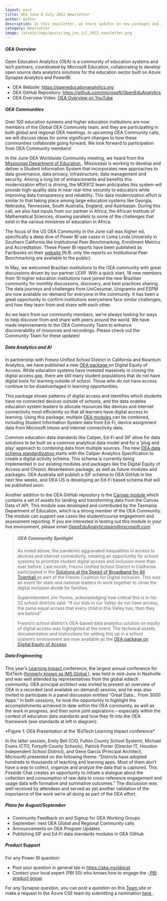 ```yaml
---
layout: post
title: OEA June & July 2022 Newsletter
author: Author
description: In this newsletter, we share updates on new packages and incorporating data standards in OEA.
category: Newsletter
image: /assets/imgs/posts/img_jun_jul_2022_newsletter.png
---
```


##### OEA Overview

Open Education Analytics (OEA) is a community of education systems and tech partners, coordinated by Microsoft Education, collaborating to develop open source data analytics solutions for the education sector built on Azure Synapse Analytics and PowerBI.  

- OEA Website: <a href="https://openeducationanalytics.org" target="_blank">https://openeducationanalytics.org </a>
- OEA GitHub Repository: <a href="https://github.com/microsoft/OpenEduAnalytics" target="_blank">https://github.com/microsoft/OpenEduAnalytics</a>
- OEA Overview Video: <a href="https://www.youtube.com/watch?v=q6snp28bBQU&t=1s" target="_blank">OEA Overview on YouTube </a>

##### OEA Communities
Over 100 education systems and higher education institutions are now members of the Global OEA Community team, and they are participating in both global and regional 
OEA meetings. In upcoming OEA Community calls, we will discuss ideas for some significant changes to how these communities collaborate going forward. 
We look forward to participation from OEA Community members! 
 
In the June OEA Worldwide Community meeting, we heard from the <a href="https://www.mdek12.org/" target="_blank">Mississippi Department of Education </a>. Mississippi is working to develop and deliver a Student Information 
System that incorporates new approaches to data governance, data privacy, infrastructure, data management and security. Among a long list of enhancements and benefits 
this modernization effort is driving, the MDEK12 team anticipates this system will provide high-quality data in near real-time securely to educators while improving 
data transparency and reliability. This data modernization effort is similar to that taking place among large education systems like Georgia, Nebraska, Tennessee, 
South Australia, England, and Azerbaijan. During this call, we also had inputs from our partner in Africa, the African Institute of Mathematical Sciences, drawing 
parallels to some of the challenges that exist in the various ministries of education in Africa. 
 
The focus of the US OEA Community in the June call was higher ed, specifically a deep dive of Power BI use cases in Loma Linda University in Southern California like 
Institutional Peer Benchmarking, Enrollment Metrics and Accreditation. These Power BI reports have been published as Factbooks on their <a href="https://home.llu.edu/academics/office-of-provost/departments-and-divisions/educational-effectiveness/institutional-research" target="_blank">website </a> (N.B: only the reports on Institutional Peer Benchmarking are available to the public). 
  
In May, we welcomed Brazilian institutions to the OEA community with great discussions driven by our partner LEXP. With a quick start, 18 new members from 10 higher 
education institutions have joined the new Brazilian community for monthly discussions, discovery, and best practices sharing. The data journeys and challenges from 
UniCesumar, Unigranrio and ESPM are now available on-demand for everyone in the community. It has been a great opportunity to confirm institutions everywhere face 
similar challenges, and how they learn from and share with each other. 

As we learn from our community members, we're always looking for ways to help discover from and share with  peers around the world. We have made improvements to the OEA Community Team to enhance discoverability of resources and recordings. Please check out the Community Team for these updates!

##### Data Analytics and AI
In partnership with Fresno Unified School District in California and Kwantum Analytics, we have published a new <a href="https://github.com/microsoft/OpenEduAnalytics/tree/main/oea/packages/package_catalog/Digital_Equity_of_Access" target="_blank">OEA package </a> on Digital Equity of Access. While education
systems have invested massively in closing the digital access gap, there are still many student populations that do not have digital tools for learning outside of 
school. Those who do not have access continue to be disadvantaged in learning opportunities. 
 
This package shows patterns of digital access and identifies which students have no connected devices outside of schools, and the data enables education system leaders 
to allocate resources like devices and internet connectivity most efficiently so that all learners have digital access to learning. Using this package, multiple <a href="https://github.com/microsoft/OpenEduAnalytics/tree/main/oea/modules/module_catalog" target="_blank">OEA modules </a> can be combined, including Student Information System data from Ed-Fi, device assignment data from Microsoft Intune and internet connectivity data.
 
Common education data standards like Caliper, Ed-Fi and SIF allow for data solutions to be built on a common analytical data model and for a ‘plug and play’ approach 
to combining data from multiple sources. The new <a href="https://github.com/microsoft/OpenEduAnalytics/tree/main/oea/schemas" target="_blank">OEA data schema standardization </a> starts with the Caliper Analytics Specification to create a digital activity schema. 
This schema is currently being implemented in our existing modules and packages like the Digital Equity of Access and Chronic Absenteeism package, as well as future 
modules and packages. OEA Australia will publish a SIF schema to OEA GitHub in the next few weeks, and OEA US is developing an Ed-Fi based schema that will be published soon.  
 
Another addition to the OEA GitHub repository is the <a href="https://github.com/microsoft/OpenEduAnalytics/tree/main/oea/modules/module_catalog/Canvas_Data" target="_blank">Canvas module </a> which contains a set of assets for landing and transforming data from the Canvas Data v1 API. 
This module was developed and contributed by the Tasmania Department of Education, which is a strong member of the OEA Community. The module can support use cases 
like student/course engagement and assessment reporting. If you are interested in testing out this module in your live environment, 
please email OpenEduAnalyticsteam@microsoft.com. 

>
> ##### OEA Community Spotlight
>
>  As noted above, the pandemic aggravated inequalities in access to devices and internet connectivity, creating an opportunity for school systems to prioritize student digital access and inclusion more than ever before. Last month, Fresno Unified School District in California participated in the <a href="https://abc30.com/digital-inclusion-fresno-coalition-for-speed-of-broadband-all-virtual-town-hall-edison-high-school/12025685/" target="_blank">Solutions at the Speed of Broadband for All Townhall </a> as part of the Fresno Coalition for Digital Inclusion. This was an event for state and national leaders to work together to close the digital inclusion divide for families. 
>   
> Superintendent Jim Yovino, acknowledging how critical this is in his 32 school districts said: "If our kids in our Valley do not have access, the same equal access that every child in this Valley has, then they are behind". 
> 
> Fresno’s school district’s OEA-based data analytics solution on equity of digital access was highlighted at the event. The technical assets, documentation and instructions for setting this up in a school system’s environment are now available as the <a href="https://github.com/microsoft/OpenEduAnalytics/tree/main/oea/packages/package_catalog/Digital_Equity_of_Access" target="_blank">OEA package on Digital Equity of Access</a>.  

##### Data Engineering
This year’s <a href="https://web.cvent.com/event/1fa13152-c746-472f-a4c4-8e899e3222a5/summary" target="_blank">Learning Impact </a> conference, the largest annual conference for 1EdTech (<a href="https://www.imsglobal.org/article/ims-rebranding-1edtech-2022" target="_blank">formerly known as IMS Global </a>), was held in mid-June in Nashville and was well attended by representatives from the global edtech community. OEA principal architect was invited to present an overview of OEA in a recorded (and available on-demand) session, and he was also invited to participate in a panel discussion entitled “Great Data… From 3000 Apps.” In both sessions, he took the opportunity to highlight the accomplishments achieved to date within the OEA community, as well as the work in progress, and then some joint aspirations – 
especially within the context of education data standards and how they fit into the OEA framework (see standards at left in diagram): 

<div class="container-wrapper text-center">
   <img src="{{ site.baseurl }}/assets/imgs/posts/img_learning_impact_conference.png" class="img-fluid w-100" alt="" />
</div>
*Figure 1: OEA Presentation at the 1EdTech Learning Impact conference*

In the latter session, Emily Bell (CIO, Fulton County School System), Michael Evans (CTO, Forsyth County Schools), Patrick Porter (Director IT, Houston Independent School District), and Gene Garcia (Principal Architect, Microsoft) presented on the following theme: “Districts have adopted hundreds to thousands of teaching and learning apps. 
Most of them don’t have a way to collect, organize and analyze the data that is captured. This Fireside Chat creates an opportunity to initiate a dialogue about the 
collection and consumption of raw data to cross-reference engagement and usage data with formative and summative outcomes.” The discussion was well received by 
attendees and served as yet another validation of the importance of the work we’re all doing as part of the OEA effort. 

##### Plans for August/September
- Community Feedback on and Signup for OEA Working Groups 
- September: next OEA Global and Regional Community calls
- Announcements on OEA Program Updates
- Publishing SIF and Ed-Fi data standards modules in OEA GitHub

##### Product Support
For any Power BI question: 
- Post your question in general tab in <a href="https://aka.ms/pbicat " target="_blank">https://aka.ms/pbicat</a> 
- Contact your local expert (PBI 50) who knows how to engage the :<a href="https://aka.ms/pbicat</a>  https://microsoft.sharepoint.com/teams/PBICATPortal/SitePages/Marquee.aspx?historyId=7BAF2FC2-4543-493C-AFD2-AD4E0B5FC64E&contentId=91DD67E2-07DE-4E4C-B73E-37986385CC2C" target="_blank"> PBI product group</a> 
 
For any Synapse question, you can post a question on this <a href="https://teams.microsoft.com/_?tenantId=72f988bf-86f1-41af-91ab-2d7cd011db47#/l/team/19:UgZ55PTYhXk7xj7T2luIBIuSJcy6RzWlm2fbfx4VSZ01@thread.tacv2/conversations?groupId=c89b27d7-91c1-4cc7-aa61-c6633c2e3904&tenantId=72f988bf-86f1-41af-91ab-2d7cd011db47&deeplinkId=06305baa-bf49-4071-b43f-9433c36462c6
" target="_blank">Team </a>  site or make a request to the Azure CSE team by submitting a nomination <a href="https://microsoft.sharepoint.com/teams/SynapseCSE/SitePages/Engage-Azure-Synapse-CSE.aspx" target="_blank">here </a>.
